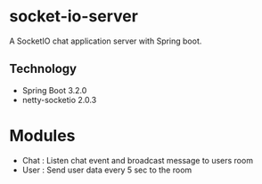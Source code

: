 # socket-io-server

A SocketIO chat application server with Spring boot.

## Technology
- Spring Boot 3.2.0
- netty-socketio 2.0.3

# Modules
- Chat : Listen chat event and broadcast message to users room
- User : Send user data every 5 sec to the room
